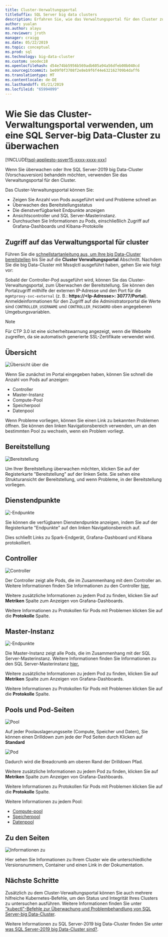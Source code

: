 ```yaml
---
title: Cluster-Verwaltungsportal
titleSuffix: SQL Server big data clusters
description: Erfahren Sie, wie das Verwaltungsportal für den Cluster zum Überwachen von SQL Server-2019 big Data-Clustern (Vorschau) verwenden.
author: yualan
ms.author: alayu
ms.reviewer: jroth
manager: craigg
ms.date: 05/22/2019
ms.topic: conceptual
ms.prod: sql
ms.technology: big-data-cluster
ms.custom: seodec18
ms.openlocfilehash: d54e74bb5956b569adb605a94a56dfeb00b040cd
ms.sourcegitcommit: be09f0f3708f2e8eb9f6f44e632162709b4daff6
ms.translationtype: MT
ms.contentlocale: de-DE
ms.lasthandoff: 05/21/2019
ms.locfileid: "65994099"
---
```

# <a name="how-to-use-the-cluster-administration-portal-to-monitor-a-sql-server-big-data-cluster"></a>Wie Sie das Cluster-Verwaltungsportal verwenden, um eine SQL Server-big Data-Cluster zu überwachen

[!INCLUDE[tsql-appliesto-ssver15-xxxx-xxxx-xxx](../includes/tsql-appliesto-ssver15-xxxx-xxxx-xxx.md)]

Wenn Sie überwachen oder Ihre SQL Server-2019 big Data-Cluster (Vorschauversion) behandeln möchten, verwenden Sie das Verwaltungsportal für den Cluster.

Das Cluster-Verwaltungsportal können Sie:
- Zeigen Sie Anzahl von Pods ausgeführt wird und Probleme schnell an
- Überwachen des Bereitstellungsstatus
- Die dienstverfügbarkeit Endpunkte anzeigen
- Ansichtscontroller und SQL Server-Masterinstanz.
- Durchsuchen Sie Informationen zu Pods, einschließlich Zugriff auf Grafana-Dashboards und Kibana-Protokolle

## <a name="access-the-cluster-administration-portal"></a>Zugriff auf das Verwaltungsportal für cluster

Führen Sie die [schnellstartanleitung aus, um Ihre big Data-Cluster bereitstellen](quickstart-big-data-cluster-deploy.md) bis Sie auf die **Cluster Verwaltungsportal** Abschnitt. Nachdem Sie die big Data-Cluster mit Mssqlctl ausgeführt haben, gehen Sie wie folgt vor:

Sobald der Controller-Pod ausgeführt wird, können Sie das Cluster-Verwaltungsportal, zum Überwachen der Bereitstellung. Sie können den Portalzugriff mithilfe der externen IP-Adresse und den Port für die `mgmtproxy-svc-external` (z. B.: **https://\<Ip-Adresse\>: 30777/Portal**). Anmeldeinformationen für den Zugriff auf die Administratorportal die Werte sind `CONTROLLER_USERNAME` und `CONTROLLER_PASSWORD` oben angegebenen Umgebungsvariablen.

> [!NOTE]
> Für CTP 3.0 ist eine sicherheitswarnung angezeigt, wenn die Webseite zugreifen, da sie automatisch generierte SSL-Zertifikate verwendet wird.

## <a name="overview"></a>Übersicht

![Übersicht über die](./media/cluster-admin-portal/portal-overview.png)

Wenn Sie zunächst im Portal eingegeben haben, können Sie schnell die Anzahl von Pods auf anzeigen:
- Controller
- Master-Instanz
- Compute-Pool
- Speicherpool
- Datenpool

Wenn Probleme vorliegen, können Sie einen Link zu bekannten Problemen öffnen. Sie können den linken Navigationsbereich verwenden, um an den bestimmten Pool zu wechseln, wenn ein Problem vorliegt.

## <a name="deployment"></a>Bereitstellung

![Bereitstellung](./media/cluster-admin-portal/portal-deployment.png)

Um Ihrer Bereitstellung überwachen möchten, klicken Sie auf der Registerkarte "Bereitstellung" auf der linken Seite. Sie sehen eine Strukturansicht der Bereitstellung, und wenn Probleme, in der Bereitstellung vorliegen.

## <a name="service-endpoints"></a>Dienstendpunkte

![-Endpunkte](./media/cluster-admin-portal/portal-endpoints.png)

Sie können die verfügbaren Dienstendpunkte anzeigen, indem Sie auf der Registerkarte "Endpunkte" auf den linken Navigationsbereich auf.

Dies schließt Links zu Spark-Endgerät, Grafana-Dashboard und Kibana protokolliert.

## <a name="controller"></a>Controller

![Controller](./media/cluster-admin-portal/portal-controller.png)

Der Controller zeigt alle Pods, die im Zusammenhang mit dem Controller an. Weitere Informationen finden Sie Informationen zu den Controller [hier.](concept-controller.md)

Weitere zusätzliche Informationen zu jedem Pod zu finden, klicken Sie auf **Metriken** Spalte zum Anzeigen von Grafana-Dashboards.

Weitere Informationen zu Protokollen für Pods mit Problemen klicken Sie auf die **Protokolle** Spalte.

## <a name="master-instance"></a>Master-Instanz

![-Endpunkte](./media/cluster-admin-portal/portal-master.png)

Die Master-Instanz zeigt alle Pods, die im Zusammenhang mit der SQL Server-Masterinstanz. Weitere Informationen finden Sie Informationen zu den SQL Server-Masterinstanz [hier.](concept-master-instance.md)

Weitere zusätzliche Informationen zu jedem Pod zu finden, klicken Sie auf **Metriken** Spalte zum Anzeigen von Grafana-Dashboards.

Weitere Informationen zu Protokollen für Pods mit Problemen klicken Sie auf die **Protokolle** Spalte.

## <a name="pool-and-pod-pages"></a>Pools und Pod-Seiten

![Pool](./media/cluster-admin-portal/portal-data-pool.png)

Auf jeder Poolauslagerungsseite (Compute, Speicher und Daten), Sie können einen Drilldown zum jede der Pod Seiten durch Klicken auf **Standard**

![Pod](./media/cluster-admin-portal/portal-data-default-pool.png)

Dadurch wird die Breadcrumb am oberen Rand der Drilldown Pfad.

Weitere zusätzliche Informationen zu jedem Pod zu finden, klicken Sie auf **Metriken** Spalte zum Anzeigen von Grafana-Dashboards.

Weitere Informationen zu Protokollen für Pods mit Problemen klicken Sie auf die **Protokolle** Spalte.

Weitere Informationen zu jedem Pool:
- [Compute-pool](concept-compute-pool.md)
- [Speicherpool](concept-storage-pool.md)
- [Datenpool](concept-data-pool.md)

## <a name="about-page"></a>Zu den Seiten

![Informationen zu](./media/cluster-admin-portal/portal-about.png)

Hier sehen Sie Informationen zu Ihrem Cluster wie die unterschiedliche Versionsnummern, Container und einen Link in der Dokumentation.

## <a name="next-steps"></a>Nächste Schritte

Zusätzlich zu dem Cluster-Verwaltungsportal können Sie auch mehrere hilfreiche Kubernetes-Befehle, um den Status und Integrität Ihres Clusters zu untersuchen ausführen. Weitere Informationen finden Sie unter ["kubectl"-Befehle zur Überwachung und Problembehandlung von SQL Server-big Data-Cluster](cluster-troubleshooting-commands.md).

Weitere Informationen zu SQL Server-2019 big Data-Cluster finden Sie unter [was SQL Server-2019 big Data-Cluster sind?](big-data-cluster-overview.md).

